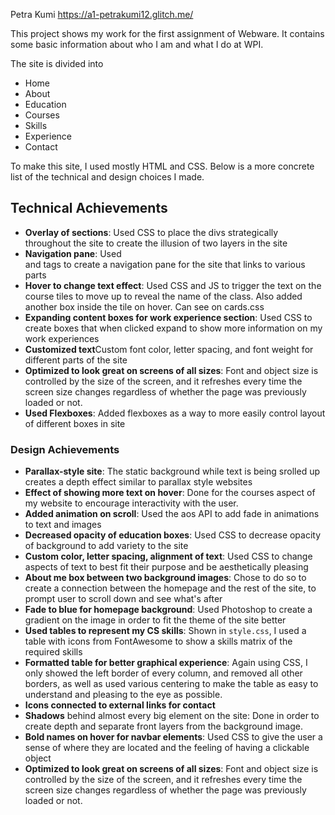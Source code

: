 Petra Kumi
https://a1-petrakumi12.glitch.me/


This project shows my work for the first assignment of Webware.
It contains some basic information about who I am and what I do at WPI. 

The site is divided into 
- Home
- About
- Education
- Courses
- Skills
- Experience
- Contact

To make this site, I used mostly HTML and CSS. Below is a more concrete list of the technical and design choices I made. 

## Technical Achievements 
- **Overlay of sections**: Used CSS to place the divs strategically throughout the site to create the illusion of two layers in the site
- **Navigation pane**: Used <nav> and <a> tags to create a navigation pane for the site that links to various parts
- **Hover to change text effect**: Used CSS and JS to trigger the text on the course tiles to move up to reveal the name of the class. Also added another box inside the tile on hover. Can see on cards.css
- **Expanding content boxes for work experience section**: Used CSS to create boxes that when clicked expand to show more information on my work experiences
- **Customized text**Custom font color, letter spacing, and font weight for different parts of the site
- **Optimized to look great on screens of all sizes**: Font and object size is controlled by the size of the screen, and it refreshes every time the screen size changes regardless of whether the page was previously loaded or not. 
- **Used Flexboxes**: Added flexboxes as a way to more easily control layout of different boxes in site

### Design Achievements
- **Parallax-style site**: The static background while text is being srolled up creates a depth effect similar to parallax style websites
- **Effect of showing more text on hover**: Done for the courses aspect of my website to encourage interactivity with the user. 
- **Added animation on scroll**: Used the aos API to add fade in animations to text and images
- **Decreased opacity of education boxes**: Used CSS to decrease opacity of background to add variety to the site
- **Custom color, letter spacing, alignment of text**: Used CSS to change aspects of text to best fit their purpose and be aesthetically pleasing
- **About me box between two background images**: Chose to do so to create a connection between the homepage and the rest of the site, to prompt user to scroll down and see what's after
- **Fade to blue for homepage background**: Used Photoshop to create a gradient on the image in order to fit the theme of the site better
- **Used tables to represent my CS skills**: Shown in `style.css`, I used a table with icons from FontAwesome to show a skills matrix of the required skills
- **Formatted table for better graphical experience**: Again using CSS, I only showed the left border of every column, and removed all other borders, as well as used various centering to make the table as easy to understand and pleasing to the eye as possible. 
- **Icons connected to external links for contact**
- **Shadows** behind almost every big element on the site: Done in order to create depth and separate front layers from the background image. 
- **Bold names on hover for navbar elements**: Used CSS to give the user a sense of where they are located and the feeling of having a clickable object
- **Optimized to look great on screens of all sizes**: Font and object size is controlled by the size of the screen, and it refreshes every time the screen size changes regardless of whether the page was previously loaded or not. 

